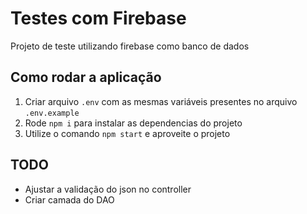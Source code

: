 # Testes com Firebase

Projeto de teste utilizando firebase como banco de dados

## Como rodar a aplicação

1. Criar arquivo `.env` com as mesmas variáveis presentes no arquivo `.env.example`
2. Rode `npm i` para instalar as dependencias do projeto
3. Utilize o comando `npm start` e aproveite o projeto

## TODO

- Ajustar a validação do json no controller
- Criar camada do DAO
